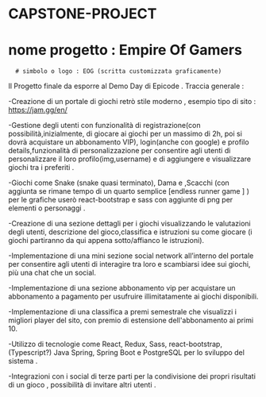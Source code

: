 # CAPSTONE-PROJECT
   # nome progetto : Empire Of Gamers
      # simbolo o logo : EOG (scritta customizzata graficamente)
Il Progetto finale da esporre al Demo Day di Epicode . 
Traccia generale :

-Creazione di un portale di giochi retrò stile moderno , esempio tipo di sito : https://jam.gg/en/

-Gestione degli utenti con funzionalità di registrazione(con possibilità,inizialmente, di giocare ai giochi per un massimo di 2h, poi si dovrà acquistare un abbonamento VIP), login(anche con google) e profilo details,funzionalità di personalizzazione per consentire agli utenti di personalizzare il loro profilo(img,username) e di aggiungere e visualizzare giochi tra i preferiti .

 -Giochi come Snake (snake quasi terminato), Dama e ,Scacchi (con aggiunta se rimane tempo di un quarto semplice [endless runner game ] ) per le grafiche userò react-bootstrap e sass con aggiunte di png per elementi o personaggi .

-Creazione di una sezione dettagli per i giochi visualizzando le valutazioni degli utenti, descrizione del gioco,classifica e istruzioni su come giocare (i giochi partiranno da qui appena sotto/affianco le istruzioni).

-Implementazione di una mini sezione social network all’interno del portale per consentire agli utenti di interagire tra loro e scambiarsi idee sui giochi, più una chat che un social.

-Implementazione di una sezione abbonamento vip per acquistare un abbonamento a pagamento per usufruire illimitatamente ai giochi disponibili.

-Implementazione di una classifica a premi semestrale che visualizzi i migliori player del sito, con premio di estensione dell'abbonamento ai primi 10.

-Utilizzo di tecnologie come React, Redux, Sass, react-bootstrap,(Typescript?) Java Spring, Spring Boot e PostgreSQL per lo sviluppo del sistema .

-Integrazioni con i social di terze parti per la condivisione dei propri risultati di un gioco , possibilità di invitare altri utenti .




